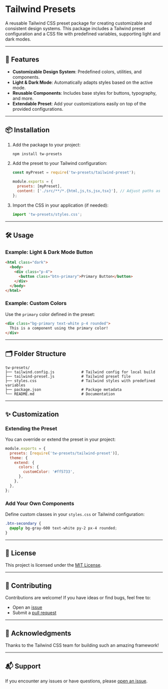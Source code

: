 # Tailwind Presets

A reusable Tailwind CSS preset package for creating customizable and consistent design systems. This package includes a Tailwind preset configuration and a CSS file with predefined variables, supporting light and dark modes.

---

## 🚀 Features

- **Customizable Design System**: Predefined colors, utilities, and components.
- **Light & Dark Mode**: Automatically adapts styles based on the active mode.
- **Reusable Components**: Includes base styles for buttons, typography, and more.
- **Extendable Preset**: Add your customizations easily on top of the provided configurations.

---

## 📦 Installation

1. Add the package to your project:

   ```bash
   npm install tw-presets
   ```

2. Add the preset to your Tailwind configuration:

   ```javascript
   const myPreset = require('tw-presets/tailwind-preset');

   module.exports = {
     presets: [myPreset],
     content: ['./src/**/*.{html,js,ts,jsx,tsx}'], // Adjust paths as needed
   };
   ```

3. Import the CSS in your application (if needed):

   ```javascript
   import 'tw-presets/styles.css';
   ```

---

## 🛠 Usage

### Example: Light & Dark Mode Button

```html
<html class="dark">
  <body>
    <div class="p-4">
      <button class="btn-primary">Primary Button</button>
    </div>
  </body>
</html>
```

### Example: Custom Colors

Use the `primary` color defined in the preset:

```html
<div class="bg-primary text-white p-4 rounded">
  This is a component using the primary color!
</div>
```

---

## 🗂 Folder Structure

```
tw-presets/
├── tailwind.config.js            # Tailwind config for local build
├── tailwind-preset.js            # Tailwind preset file
├── styles.css                    # Tailwind styles with predefined variables
├── package.json                  # Package metadata
└── README.md                     # Documentation
```

---

## ✨ Customization

### Extending the Preset

You can override or extend the preset in your project:

```javascript
module.exports = {
  presets: [require('tw-presets/tailwind-preset')],
  theme: {
    extend: {
      colors: {
        customColor: '#ff5733',
      },
    },
  },
};
```

### Add Your Own Components

Define custom classes in your `styles.css` or Tailwind configuration:

```css
.btn-secondary {
  @apply bg-gray-600 text-white py-2 px-4 rounded;
}
```

---

## 📝 License

This project is licensed under the [MIT License](LICENSE).

---

## 👥 Contributing

Contributions are welcome! If you have ideas or find bugs, feel free to:

- Open an [issue](https://github.com/javiguerra144/tw-presets/issues)
- Submit a [pull request](https://github.com/javiguerra144/tw-presets/pulls)

---

## 🌟 Acknowledgments

Thanks to the Tailwind CSS team for building such an amazing framework!

---

## 📬 Support

If you encounter any issues or have questions, please [open an issue](https://github.com/javiguerra144/tw-presets/issues).
